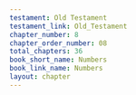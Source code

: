 ```yaml
---
testament: Old Testament
testament_link: Old_Testament
chapter_number: 8
chapter_order_number: 08
total_chapters: 36
book_short_name: Numbers
book_link_name: Numbers
layout: chapter
---
```

